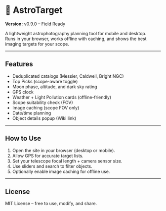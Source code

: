 # 🔭 AstroTarget

**Version:** v0.9.0 – Field Ready

A lightweight astrophotography planning tool for mobile and desktop.  
Runs in your browser, works offline with caching, and shows the best imaging targets for your scope.

---

## Features
- Deduplicated catalogs (Messier, Caldwell, Bright NGC)
- Top Picks (scope-aware toggle)
- Moon phase, altitude, and dark sky rating
- GPS clock
- Weather + Light Pollution cards (offline-friendly)
- Scope suitability check (FOV)
- Image caching (scope FOV only)
- Date/time planning
- Object details popup (Wiki link)

---

## How to Use
1. Open the site in your browser (desktop or mobile).  
2. Allow GPS for accurate target lists.  
3. Set your telescope focal length + camera sensor size.  
4. Use sliders and search to filter objects.  
5. Optionally enable image caching for offline use.

---

## License
MIT License – free to use, modify, and share.
